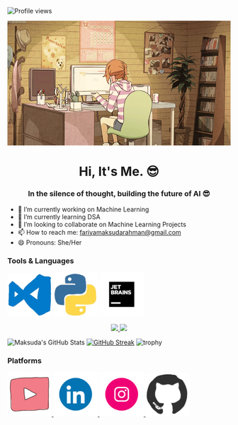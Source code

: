 ![Profile views](https://komarev.com/ghpvc/?username=MaksudaRahmanFariya&label=Profile%20views&color=blue&style=flat)


<p align="center">
  <img src="212747903-e9bdf048-2dc8-41f9-b973-0e72ff07bfba.gif" alt="My Code is Working" width="800"/>
</p>

<h1 align="center">Hi, It's Me. 😎</h1>

<h3 align="center">In the silence of thought, building the future of AI 😎</h3>



- 🔭 I’m currently working on Machine Learning
- 🌱 I’m currently learning DSA
- 👯 I’m looking to collaborate on Machine Learning Projects
- 📫 How to reach me: fariyamaksudarahman@gmail.com
- 😄 Pronouns: She/Her
  
<h3>Tools & Languages</h3>
<p>
  <img src="212257465-7ce8d493-cac5-494e-982a-5a9deb852c4b.gif"width="100"/>
  <img src="212257472-08e52665-c503-4bd9-aa20-f5a4dae769b5.gif"width="100"/>
  <img src="238200437-de038172-e903-4951-926c-755878deb0b4.gif"width="100"/>
  
</p>
<p align="center">
  <a href="https://linkedin.com">
    <img src="code1.gif" width="200"/>
  </a>
  <a href="https://github.com">
    <img src="code2.gif" width="200"/>
  </a>
</p>

![Maksuda's GitHub Stats](https://github-readme-stats.vercel.app/api?username=MaksudaRahmanFariya&show_icons=true&theme=radical)
[![GitHub Streak](https://streak-stats.demolab.com?user=MaksudaRahmanFariya&theme=radical)](https://git.io/streak-stats)
![trophy](https://github-profile-trophy.vercel.app/?username=MaksudaRahmanFariya&theme=radical)
<h3>Platforms</h3>
<p>
  <a href="https://www.youtube.com/@maksudarahmanfariya8992">
    <img src="235294007-de441046-823e-4eff-89bf-d4df52858b65.gif" width="100"/>
  </a>
  <a href="https://www.linkedin.com/in/maksuda-rahman-fariya23/">
    <img src="235294012-0a55e343-37ad-4b0f-924f-c8431d9d2483.gif" width="100"/>
  </a>
    <a href="https://www.linkedin.com/in/maksuda-rahman-fariya23/">
    <img src="235294013-a33e5c43-a01c-43f6-b44d-a406d8b4ab75.gif" width="100"/>
  </a>
    </a>
    <a href="https://www.linkedin.com/in/maksuda-rahman-fariya23/">
    <img src="212257468-1e9a91f1-b626-4baa-b15d-5c385dfa7ed2.gif" width="100"/>
  </a>
</p>

